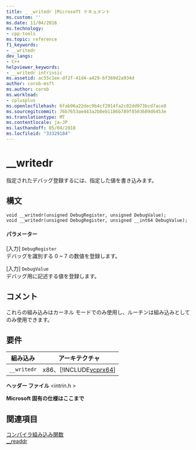 ```yaml
---
title: _ _writedr |Microsoft ドキュメント
ms.custom: ''
ms.date: 11/04/2016
ms.technology:
- cpp-tools
ms.topic: reference
f1_keywords:
- __writedr
dev_langs:
- C++
helpviewer_keywords:
- __writedr intrinsic
ms.assetid: ac55c1ee-df2f-41d4-a429-6f369d2a934d
author: corob-msft
ms.author: corob
ms.workload:
- cplusplus
ms.openlocfilehash: 6fab96a22dec9b4cf2914fa2c02dd973bcd7ace8
ms.sourcegitcommit: 76b7653ae443a2b8eb1186b789f8503609d6453e
ms.translationtype: MT
ms.contentlocale: ja-JP
ms.lasthandoff: 05/04/2018
ms.locfileid: "33329184"
---
```

# <a name="writedr"></a>__writedr
指定されたデバッグ登録するには、指定した値を書き込みます。  
  
## <a name="syntax"></a>構文  
  
```  
void __writedr(unsigned DebugRegister, unsigned DebugValue);  
void __writedr(unsigned DebugRegister, unsigned __int64 DebugValue);  
```  
  
#### <a name="parameters"></a>パラメーター  
 [入力] `DebugRegister`  
 デバッグを識別する 0 ~ 7 の数値を登録します。  
  
 [入力] `DebugValue`  
 デバッグ用に記述する値を登録します。  
  
## <a name="remarks"></a>コメント  
 これらの組み込みはカーネル モードでのみ使用し、ルーチンは組み込みとしてのみ使用できます。  
  
## <a name="requirements"></a>要件  
  
|組み込み|アーキテクチャ|  
|---------------|------------------|  
|`__writedr`|x86、[!INCLUDE[vcprx64](../assembler/inline/includes/vcprx64_md.md)]|  
  
 **ヘッダー ファイル** \<intrin.h >  
  
**Microsoft 固有の仕様はここまで**  
  
## <a name="see-also"></a>関連項目  
 [コンパイラ組み込み関数](../intrinsics/compiler-intrinsics.md)   
 [__readdr](../intrinsics/readdr.md)